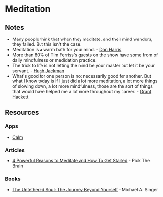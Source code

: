 # Meditation

## Notes

* Many people think that when they meditate, and their mind wanders, they failed. But this isn't the case.
* Meditation is a warm bath for your mind. - [Dan Harris](https://twitter.com/danbharris)
* More than 80% of Tim Ferriss's guests on the show have some from of daily mindfulness or medidation practice.
* The trick to life is not letting the mind be your master but let it be your servant. - [Hugh Jackman](https://twitter.com/realhughjackman)
* What's good for one person is not necessarily good for another. But what I know today is if I just did a lot more meditation, a lot more things of slowing down, a lot more mindfulness, those are the sort of things that would have helped me a lot more throughout my career. - [Grant Hackett](https://www.wikiwand.com/en/Grant_Hackett)

## Resources

### Apps

* [Calm](https://www.calm.com/)

### Articles

* [4 Powerful Reasons to Meditate and How To Get Started](https://www.pickthebrain.com/4-reasons-you-should-meditate-and-how-to-get-started/) - Pick The Brain

### Books

* [The Untethered Soul: The Journey Beyond Yourself](https://smile.amazon.co.uk/dp/1572245379) - Michael A. Singer



